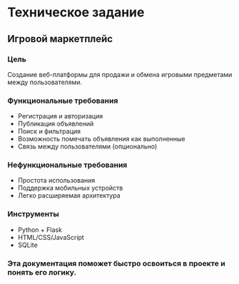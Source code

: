 # Техническое задание  
## Игровой маркетплейс

### Цель
Создание веб-платформы для продажи и обмена игровыми предметами между пользователями.

### Функциональные требования
- Регистрация и авторизация
- Публикация объявлений
- Поиск и фильтрация
- Возможность помечать объявления как выполненные
- Связь между пользователями (опционально)

### Нефункциональные требования
- Простота использования
- Поддержка мобильных устройств
- Легко расширяемая архитектура

### Инструменты
- Python + Flask
- HTML/CSS/JavaScript
- SQLite

### Эта документация поможет быстро освоиться в проекте и понять его логику.